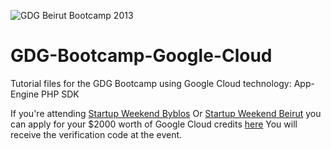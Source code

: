 ![GDG Beirut Bootcamp 2013](https://fbcdn-sphotos-a-a.akamaihd.net/hphotos-ak-prn2/1451511_10153435310160447_808117568_n.jpg)

GDG-Bootcamp-Google-Cloud
=========================

Tutorial files for the GDG Bootcamp using Google Cloud technology: App-Engine PHP SDK

If you're attending [Startup Weekend Byblos](http://byblos.startupweekend.org/) Or [Startup Weekend Beirut](http://beirut.startupweekend.org/)
you can apply for your $2000 worth of Google Cloud credits [here](https://cloud.google.com/resources/starterpack/)
You will receive the verification code at the event.
